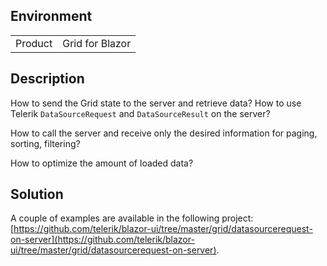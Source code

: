 
## Environment

<table>
<tbody>
<tr>
<td>Product</td>
<td>Grid for Blazor</td>
</tr>
</tbody>
</table>

## Description

How to send the Grid state to the server and retrieve data? How to use Telerik `DataSourceRequest` and `DataSourceResult` on the server?

How to call the server and receive only the desired information for paging, sorting, filtering?

How to optimize the amount of loaded data?

## Solution

A couple of examples are available in the following project: [https://github.com/telerik/blazor-ui/tree/master/grid/datasourcerequest-on-server](https://github.com/telerik/blazor-ui/tree/master/grid/datasourcerequest-on-server).